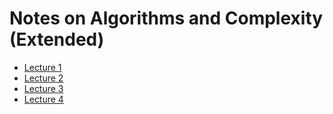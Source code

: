 # Notes on Algorithms and Complexity (Extended)

- [Lecture 1](./out/AlgComplexLecture1.pdf)
- [Lecture 2](./out/AlgComplexLecture2.pdf)
- [Lecture 3](./out/AlgComplexLecture3.pdf)
- [Lecture 4](./out/AlgComplexLecture4.pdf)
